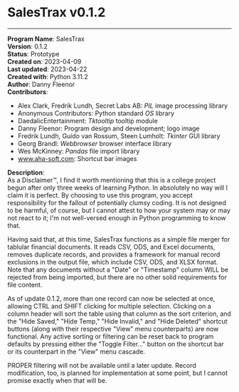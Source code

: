 # SalesTrax v0.1.2

---

**Program Name**: SalesTrax  
**Version**: 0.1.2  
**Status**: Prototype  
**Created on**: 2023-04-09  
**Last updated**: 2023-04-22  
**Created with**: Python 3.11.2  
**Author**: Danny Fleenor  
**Contributors**:
- Alex Clark, Fredrik Lundh, Secret Labs AB: _PIL_ image processing library
- Anonymous Contributors: Python standard _OS_ library
- DaedalicEntertainment: _Tktooltip_ tooltip module
- Danny Fleenor: Program design and development; logo image
- Fredrik Lundh, Guido van Rossum, Steen Lumholt: _Tkinter_ GUI library
- Georg Brandl: _Webbrowser_ browser interface library
- Wes McKinney: _Pandas_ file import library
- www.aha-soft.com: Shortcut bar images

**Description**:  
As a Disclaimer™, I find it worth mentioning that this is a college project begun after only three weeks of learning
Python. In absolutely no way will I claim it is perfect. By choosing to use this program, you accept responsibility
for the fallout of potentially clumsy coding. It is not designed to be harmful, of course, but I cannot attest to
how your system may or may not react to it; I'm not well-versed enough in Python programming to know that.

Having said that, at this time, SalesTrax functions as a simple file merger for tablular financial documents. It
reads CSV, ODS, and Excel documents, removes duplicate records, and provides a framework for manual record
exclusions in the output file, which include CSV, ODS, and XLSX format. Note that any documents without a "Date" or
"Timestamp" column WILL be rejected from being imported, but there are no other solid requirements for file content.

As of update 0.1.2, more than one record can now be selected at once, allowing CTRL and SHIFT clicking for multiple
selection. Clicking on a column header will sort the table using that column as the sort criterion, and the "Hide
Saved," "Hide Temp," "Hide Invalid," and "Hide Deleted" shortcut buttons (along with their respective "View" menu
counterparts) are now functional. Any active sorting or filtering can be reset back to program defaults by pressing
either the "Toggle Filter..." button on the shortcut bar or its counterpart in the "View" menu cascade.

PROPER filtering will not be available until a later update. Record modification, too, is planned for implementation
at some point, but I cannot promise exactly when that will be.

